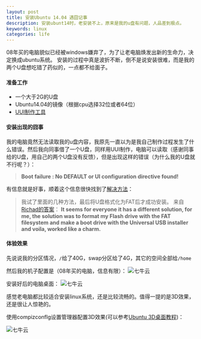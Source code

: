```yaml
---
layout: post
title: 安装Ubuntu 14.04 遇囧记事
description: 安装ubunt14时，老安装不上，原来是我的u盘有问题，人品差到极点。
keywords: linux
categories: life
---
```


08年买的电脑貌似已经被windows嫌弃了，为了让老电脑焕发出新的生命力，决定换成ubuntu系统。
安装的过程中真是波折不断，倒不是说安装很难，而是我的两个U盘想吃错了药似的，一点都不给面子。

#### 准备工作
 - 一个大于2G的U盘
 - Ubuntu14.04的镜像（根据cpu选择32位或者64位）
 - [UUI制作工具][1]

#### 安装出现的囧事
我的电脑竟然无法读取我的u盘内容，我原先一直以为是我自己制作过程发生了什么错误。然后我向同事借了一个U盘，同样用UUI制作，电脑可以读取（感谢同事给的U盘，用自己的两个U盘没有反馈），但是出现这样的错误（为什么我的U盘就不行呢？）：
>**Boot failure : No DEFAULT or UI configuration directive found!**

有信息就是好事，顺着这个信息很快找到了[解决方法][2]：
>我试了里面的几种方法，最后将U盘格式化为FAT后才成功安装。
>来自[Richad的答案](http://askubuntu.com/questions/329704/syslinux-no-default-or-ui-configuration-directive-found#412853)：
>**It seems for everyone it has a different solution, for me, the solution was to format my Flash drive with the FAT filesystem and make a boot drive with the Universal USB installer and voila, worked like a charm.**

#### 体验效果
先说说我的分区情况，`/`给了40G，swap分区给了4G，其它的空间全部给`/home`

然后我的机子配置是（08年买的电脑，信息有限）：
![七牛云](http://joyo-pic-1.qiniudn.com/ubuntu14.04_system_info.png)

安装好后的电脑桌面：
![七牛云](http://joyo-pic-1.qiniudn.com/my_desktop.png)

感觉老电脑都比较适合安装linux系统，还是比较流畅的。值得一提的是3D效果，还是很让人惊艳的。

使用compizconflg设置管理器配置3D效果(可以参考[Ubuntu 3D桌面教程](http://forum.ubuntu.org.cn/viewtopic.php?t=140531))：

![七牛云](http://joyo-pic-1.qiniudn.com/compiz_setting.png)

[1]: http://www.pendrivelinux.com/universal-usb-installer-easy-as-1-2-3/
[2]: http://askubuntu.com/questions/329704/syslinux-no-default-or-ui-configuration-directive-found
